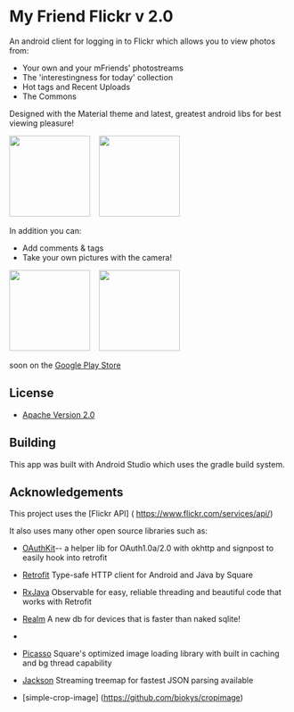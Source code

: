 # My Friend Flickr v 2.0

An android client for logging in to Flickr which allows you to view photos from:

* Your own and your mFriends' photostreams
* The 'interestingness for today' collection
* Hot tags and Recent Uploads
* The Commons 

Designed with the Material theme and latest, greatest android libs for best viewing pleasure!

<img src="http://i.imgur.com/.png" height="145"/>
&nbsp;&nbsp;
<img src="http://i.imgur.com/.png" height="145" />
&nbsp;&nbsp;

In addition you can:

* Add comments & tags
* Take your own pictures with the camera! 

<img src="http://i.imgur.com/.png" height="145" />
&nbsp;&nbsp;
<img src="http://i.imgur.com/.png" height="145" />




 soon on the [Google Play Store](https://play.google.com/store/apps/details?id=com.anubis.flickr)




## License

* [Apache Version 2.0](http://www.apache.org/licenses/LICENSE-2.0.html)

## Building

This app was built with Android Studio which uses the gradle build system.  

## Acknowledgements

This project uses the [Flickr API] ( https://www.flickr.com/services/api/)

It also uses many other open source libraries such as:

 * [OAuthKit]()-- a helper lib for OAuth1.0a/2.0 with okhttp and signpost to easily hook into retrofit
 
 * [Retrofit]() Type-safe HTTP client for Android and Java by Square
 * [RxJava]() Observable for easy, reliable threading and beautiful code that works with Retrofit
 * [Realm]() A new db for devices that is faster than naked sqlite!
 * 
 * [Picasso]() Square's optimized image loading library with built in caching and bg thread capability
 * [Jackson]()  Streaming treemap for fastest JSON parsing available
 
 * [simple-crop-image] (https://github.com/biokys/cropimage)
 



